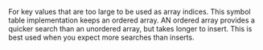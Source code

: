 For key values that are too large to be used as array indices. This symbol
table implementation keeps an ordered array. AN ordered array provides a
quicker search than an unordered array, but takes longer to insert. This
is best used when you expect more searches than inserts.

